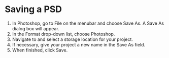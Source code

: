 # Saving a PSD

1. In Photoshop, go to File on the menubar and choose Save As. A Save As dialog box will appear.
2. In the Format drop-down list, choose Photoshop.
3. Navigate to and select a storage location for your project. 
4. If necessary, give your project a new name in the Save As field. 
5. When finished, click Save.